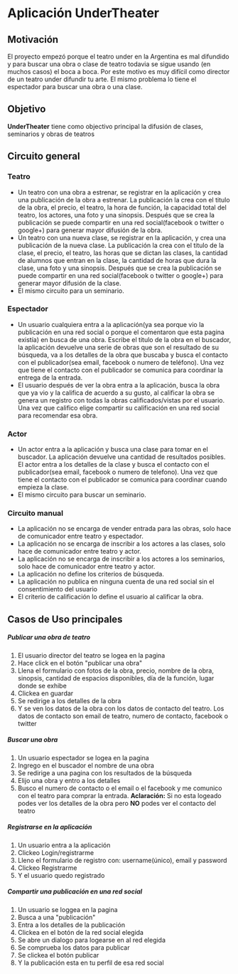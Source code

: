 # Aplicación UnderTheater
## Motivación
El proyecto empezó porque el teatro under en la Argentina es mal difundido y para buscar una obra o clase de teatro todavia se sigue usando (en muchos casos) el boca a boca. Por este motivo es muy difícil como director de un teatro under difundir  tu arte. El mismo problema lo tiene el espectador para buscar una obra o una clase.

## Objetivo

**UnderTheater** tiene como objectivo principal la difusión de clases, seminarios y obras de teatros 

## Circuito general
### Teatro 

* Un teatro con una obra a estrenar, se registrar en la aplicación y crea una publicación de la obra a estrenar.
La publicación la crea con el titulo de la obra, el precio, el teatro, la hora de función, la capacidad total del teatro, los actores, una foto y una sinopsis.
Después que se crea la publicación se puede compartir en una red social(facebook o twitter o google+) para generar mayor difusión de la obra. 
* Un teatro con una nueva clase, se registrar en la aplicación, y crea una publicación de la nueva clase. La publicación la crea con el titulo de la clase, el precio, el teatro, las horas que se dictan las clases, la cantidad de alumnos que entran en la clase, la cantidad de horas que dura la clase, una foto y una sinopsis.
Después que se crea la publicación se puede compartir en una red social(facebook o twitter o google+) para generar mayor difusión de la clase. 
* El mismo circuito para un seminario.

### Espectador
* Un usuario cualquiera entra a la aplicación(ya sea porque vio la publicación en una red social o porque el comentaron que esta pagina existía) en busca de una obra. Escribe el titulo de la obra en el buscador, la aplicación devuelve una serie de obras que son el resultado de su búsqueda, va a los detalles de la obra que buscaba y busca el contacto con el publicador(sea email, facebook o numero de teléfono). Una vez que tiene el contacto con el publicador se comunica para coordinar la entrega de la entrada.
* El usuario después de ver la obra entra a la aplicación, busca la obra que ya vio y la califica de acuerdo a su gusto, al calificar la obra se genera un registro con todas la obras calificados/vistas por el usuario. Una vez que califico elige compartir su calificación en una red social para recomendar esa obra. 

### Actor
* Un actor entra a la aplicación y busca una clase para tomar en el buscador. La aplicación devuelve una cantidad de resultados posibles. El actor entra a los detalles de la clase y busca el contacto con el publicador(sea email, facebook o numero de telefono). Una vez que tiene el contacto con el publicador se comunica para coordinar cuando empieza la clase.
* El mismo circuito para buscar un seminario. 

### Circuito manual
* La aplicación no se encarga de vender entrada para las obras, solo hace de comunicador entre teatro y espectador.
* La aplicación no se encarga de inscribir a los actores a las clases, solo hace de comunicador entre teatro y actor.
* La aplicación no se encarga de inscribir a los actores a los seminarios, solo hace de comunicador entre teatro y actor.
* La aplicación no define los criterios de búsqueda.
* La  aplicación no publica en ninguna cuenta de una red social sin el consentimiento del usuario
* El criterio de calificación lo define el usuario al calificar la obra.

## Casos de Uso principales  

##### Publicar una obra de teatro
1. El usuario director del teatro se logea en la pagina 
2. Hace click en el botón "publicar una obra"
3. Llena el formulario con fotos de la obra, precio, nombre de la obra, sinopsis, cantidad de espacios disponibles, día de la función, lugar donde se exhibe
4.  Clickea en guardar
5.  Se redirige a los detalles de la obra
6.  Y se ven los datos de la obra con los datos de contacto del teatro. Los datos de contacto son email de teatro, numero de contacto, facebook o twitter

##### Buscar una obra
1. Un usuario espectador se logea en la pagina
2. Ingrego en el buscador el nombre de una obra
3. Se redirige a una pagina con los resultados de la búsqueda
4. Elijo una obra y entro a los detalles
5. Busco el numero de contacto o el email o el facebook y me comunico con el teatro para comprar la entrada. **Aclaración:** Si no esta logeado podes ver los detalles de la obra pero **NO** podes ver el contacto del teatro

##### Registrarse en la  aplicación
1. Un usuario entra a la aplicación
2. Clickeo Login/registrarme
3. Lleno el formulario de registro con: username(único), email y password
4. Clickeo Registrarme
5. Y el usuario quedo registrado

##### Compartir una publicación en una red social
1. Un usuario se loggea en la pagina 
2. Busca a una "publicación"
3. Entra a los detalles de la publicación
4. Clickea en el botón de la red social elegida
5. Se abre un dialogo para logearse en al red elegida
6. Se comprueba los datos para publicar
7. Se clickea el botón publicar
8. Y la publicación esta en tu perfil de esa red social
